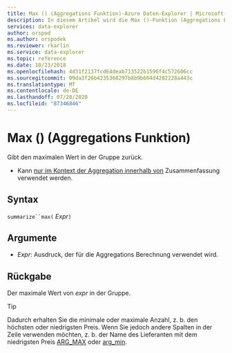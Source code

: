 ```yaml
---
title: Max () (Aggregations Funktion)-Azure Daten-Explorer | Microsoft-Dokumentation
description: In diesem Artikel wird die Max ()-Funktion (Aggregations Funktion) in Azure Daten-Explorer beschrieben.
services: data-explorer
author: orspod
ms.author: orspodek
ms.reviewer: rkarlin
ms.service: data-explorer
ms.topic: reference
ms.date: 10/23/2018
ms.openlocfilehash: 4d31f2137fcd64deab713522b1596f4c572606cc
ms.sourcegitcommit: 09da3f26b4235368297b8b9b604d4282228a443c
ms.translationtype: MT
ms.contentlocale: de-DE
ms.lasthandoff: 07/28/2020
ms.locfileid: "87346846"
---
```

# <a name="max-aggregation-function"></a>Max () (Aggregations Funktion)

Gibt den maximalen Wert in der Gruppe zurück. 

* Kann [nur im Kontext der Aggregation innerhalb von](summarizeoperator.md) Zusammenfassung verwendet werden.

## <a name="syntax"></a>Syntax

`summarize``max(` *Expr*`)`

## <a name="arguments"></a>Argumente

* *Expr*: Ausdruck, der für die Aggregations Berechnung verwendet wird. 

## <a name="returns"></a>Rückgabe

Der maximale Wert von *expr* in der Gruppe.
 
> [!TIP]
> Dadurch erhalten Sie die minimale oder maximale Anzahl, z. b. den höchsten oder niedrigsten Preis.
> Wenn Sie jedoch andere Spalten in der Zeile verwenden möchten, z. b. der Name des Lieferanten mit dem niedrigsten Preis [ARG_MAX](arg-max-aggfunction.md) oder [arg_min](arg-min-aggfunction.md).